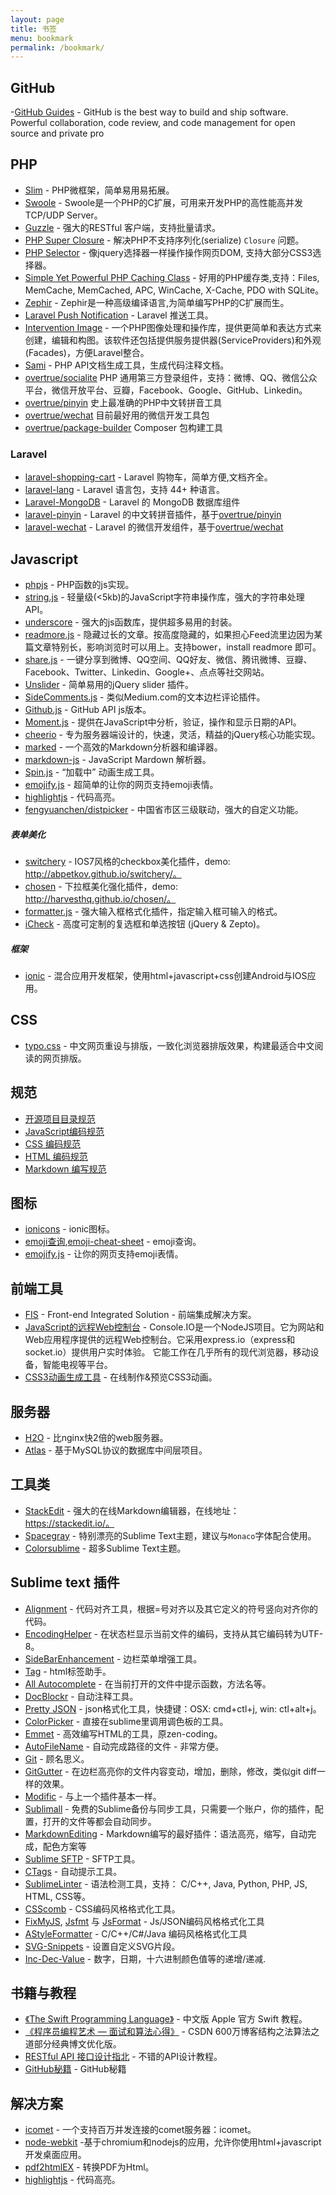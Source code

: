 ```yaml
---
layout: page
title: 书签
menu: bookmark
permalink: /bookmark/
---
```



## GitHub
-[GitHub Guides](https://guides.github.com/) - GitHub is the best way to build and ship software.
    Powerful collaboration, code review, and code management for open source and private pro

## PHP
- [Slim](https://github.com/codeguy/Slim) - PHP微框架，简单易用易拓展。
- [Swoole](https://github.com/swoole/swoole-src) - Swoole是一个PHP的C扩展，可用来开发PHP的高性能高并发TCP/UDP Server。
- [Guzzle](https://github.com/guzzle/guzzle) - 强大的RESTful 客户端，支持批量请求。
- [PHP Super Closure](https://github.com/jeremeamia/super_closure) -  解决PHP不支持序列化(serialize) `Closure` 问题。
- [PHP Selector](https://github.com/visionmedia/php-selector) - 像jquery选择器一样操作操作网页DOM, 支持大部分CSS3选择器。
- [Simple Yet Powerful PHP Caching Class](https://github.com/khoaofgod/phpfastcache) - 好用的PHP缓存类,支持：Files, MemCache, MemCached, APC, WinCache, X-Cache, PDO with SQLite。
- [Zephir](https://github.com/phalcon/zephir) - Zephir是一种高级编译语言,为简单编写PHP的C扩展而生。
- [Laravel Push Notification](https://github.com/davibennun/laravel-push-notification) - Laravel 推送工具。
- [Intervention Image](https://github.com/Intervention/image) - 一个PHP图像处理和操作库，提供更简单和表达方式来创建，编辑和构图。该软件还包括提供服务提供器(ServiceProviders)和外观(Facades)，方便Laravel整合。
- [Sami](https://github.com/fabpot/Sami) - PHP API文档生成工具，生成代码注释文档。
- [overtrue/socialite](https://github.com/overtrue/socialite) PHP 通用第三方登录组件，支持：微博、QQ、微信公众平台，微信开放平台、豆瓣，Facebook、Google、GitHub、Linkedin。
- [overtrue/pinyin](https://github.com/overtrue/pinyin) 史上最准确的PHP中文转拼音工具
- [overtrue/wechat](https://github.com/overtrue/wechat) 目前最好用的微信开发工具包
- [overtrue/package-builder](https://github.com/overtrue/package-builder) Composer 包构建工具

### Laravel
- [laravel-shopping-cart](https://github.com/overtrue/laravel-shopping-cart) - Laravel 购物车，简单方便,文档齐全。
- [laravel-lang](https://github.com/overtrue/laravel-lang) - Laravel 语言包，支持 44+ 种语言。
- [Laravel-MongoDB](https://github.com/jenssegers/Laravel-MongoDB) - Laravel 的 MongoDB 数据库组件
- [laravel-pinyin](https://github.com/overtrue/laravel-pinyin) - Laravel 的中文转拼音插件，基于[overtrue/pinyin](https://github.com/overtrue/pinyin)
- [laravel-wechat](https://github.com/overtrue/laravel-wechat) - Laravel 的微信开发组件，基于[overtrue/wechat](https://github.com/overtrue/wechat)


## Javascript

- [phpjs](http://phpjs.org/) - PHP函数的js实现。
- [string.js](https://github.com/jprichardson/string.js) - 轻量级(<5kb)的JavaScript字符串操作库，强大的字符串处理API。
- [underscore](https://github.com/jashkenas/underscore) - 强大的js函数库，提供超多易用的封装。
- [readmore.js](http://jedfoster.com/Readmore.js) -  隐藏过长的文章。按高度隐藏的，如果担心Feed流里边因为某篇文章特别长，影响浏览时可以用上。支持bower，install readmore 即可。
- [share.js](https://github.com/overtrue/share.js) -  一键分享到微博、QQ空间、QQ好友、微信、腾讯微博、豆瓣、Facebook、Twitter、Linkedin、Google+、点点等社交网站。
- [Unslider](https://github.com/idiot/unslider) - 简单易用的jQuery slider 插件。
- [SideComments.js](http://aroc.github.io/side-comments-demo/) - 类似Medium.com的文本边栏评论插件。
- [Github.js](https://github.com/michael/github) - GitHub API js版本。
- [Moment.js](https://github.com/moment/moment) - 提供在JavaScript中分析，验证，操作和显示日期的API。
- [cheerio](https://github.com/cheeriojs/cheerio) - 专为服务器端设计的，快速，灵活，精益的jQuery核心功能实现。
- [marked](https://github.com/chjj/marked) - 一个高效的Markdown分析器和编译器。
- [markdown-js](https://github.com/evilstreak/markdown-js) - JavaScript Mardown 解析器。
- [Spin.js](https://github.com/fgnass/spin.js) - “加载中” 动画生成工具。
- [emojify.js](https://github.com/hassankhan/emojify.js) - 超简单的让你的网页支持emoji表情。
- [highlightjs](https://highlightjs.org/) - 代码高亮。
- [fengyuanchen/distpicker](https://github.com/fengyuanchen/distpicker) - 中国省市区三级联动，强大的自定义功能。

##### 表单美化

- [switchery](https://github.com/abpetkov/switchery) - IOS7风格的checkbox美化插件，demo: http://abpetkov.github.io/switchery/。
- [chosen](https://github.com/harvesthq/chosen) - 下拉框美化强化插件，demo: http://harvesthq.github.io/chosen/。
- [formatter.js](https://github.com/firstopinion/formatter.js) - 强大输入框格式化插件，指定输入框可输入的格式。
- [iCheck](https://github.com/fronteed/iCheck) - 高度可定制的复选框和单选按钮 (jQuery & Zepto)。


##### 框架
- [ionic](http://ionicframework.com/) - 混合应用开发框架，使用html+javascript+css创建Android与IOS应用。

## CSS

- [typo.css](https://github.com/sofish/typo.css) - 中文网页重设与排版，一致化浏览器排版效果，构建最适合中文阅读的网页排版。

## 规范
- [开源项目目录规范](https://github.com/fex-team/styleguide/blob/master/project.md)
- [JavaScript编码规范](https://github.com/fex-team/styleguide/blob/master/javascript.md)
- [CSS 编码规范](https://github.com/fex-team/styleguide/blob/master/css.md)
- [HTML 编码规范](https://github.com/fex-team/styleguide/blob/master/html.md)
- [Markdown 编写规范](https://github.com/fex-team/styleguide/blob/master/markdown.md)

## 图标

- [ionicons](https://github.com/driftyco/ionicons) - ionic图标。
- [emoji查询](http://emoji.muan.co/),[emoji-cheat-sheet](http://www.emoji-cheat-sheet.com/) - emoji查询。
- [emojify.js](https://github.com/hassankhan/emojify.js) - 让你的网页支持emoji表情。

## 前端工具
- [FIS](https://github.com/fex-team/fis) - Front-end Integrated Solution - 前端集成解决方案。
- [JavaScript的远程Web控制台](https://github.com/nkashyap/console.io) - Console.IO是一个NodeJS项目。它为网站和Web应用程序提供的远程Web控制台。它采用express.io（express和socket.io）提供用户实时体验。  它能工作在几乎所有的现代浏览器，移动设备，智能电视等平台。
- [CSS3动画生成工具](http://ecd.tencent.com/css3/tools.html) - 在线制作&预览CSS3动画。

## 服务器
- [H2O](https://github.com/kazuho/h2o) - 比nginx快2倍的web服务器。
- [Atlas](https://github.com/Qihoo360/Atlas) - 基于MySQL协议的数据库中间层项目。

## 工具类
- [StackEdit](https://github.com/benweet/stackedit) - 强大的在线Markdown编辑器，在线地址：https://stackedit.io/。
- [Spacegray](https://github.com/kkga/spacegray) - 特别漂亮的Sublime Text主题，建议与`Monaco`字体配合使用。
- [Colorsublime](http://colorsublime.com/) - 超多Sublime Text主题。

## Sublime text 插件
- [Alignment](http://wbond.net/sublime_packages/alignment) - 代码对齐工具，根据=号对齐以及其它定义的符号竖向对齐你的代码。
- [EncodingHelper](https://github.com/SublimeText/EncodingHelper) - 在状态栏显示当前文件的编码，支持从其它编码转为UTF-8。
- [SideBarEnhancement](https://github.com/titoBouzout/SideBarEnhancements) - 边栏菜单增强工具。
- [Tag](https://github.com/sublimetext/tag) - html标签助手。
- [All Autocomplete](https://github.com/alienhard/SublimeAllAutocomplete) - 在当前打开的文件中提示函数，方法名等。
- [DocBlockr](https://github.com/spadgos/sublime-jsdocs) - 自动注释工具。
- [Pretty JSON](https://github.com/dzhibas/SublimePrettyJson) - json格式化工具，快捷键：OSX: cmd+ctl+j, win: ctl+alt+j。
- [ColorPicker](http://weslly.github.io/ColorPicker/) - 直接在sublime里调用调色板的工具。
- [Emmet](http://ipestov.com/the-best-plugins-for-sublime-text/) - 高效编写HTML的工具，原zen-coding。
- [AutoFileName](https://github.com/BoundInCode/AutoFileName) - 自动完成路径的文件 - 非常方便。
- [Git](https://github.com/kemayo/sublime-text-git) - 顾名思义。
- [GitGutter](https://github.com/jisaacks/GitGutter) - 在边栏高亮你的文件内容变动，增加，删除，修改，类似git diff一样的效果。
- [Modific](https://github.com/gornostal/Modific) - 与上一个插件基本一样。
- [Sublimall](https://sublimall.org/) - 免费的Sublime备份与同步工具，只需要一个账户，你的插件，配置，打开的文件等都会自动同步。
- [MarkdownEditing](https://github.com/ttscoff/MarkdownEditing) - Markdown编写的最好插件：语法高亮，缩写，自动完成，配色方案等
- [Sublime SFTP](http://wbond.net/sublime_packages/sftp) - SFTP工具。
- [CTags](https://github.com/SublimeText/CTags) - 自动提示工具。
- [SublimeLinter](http://github.com/SublimeLinter/SublimeLinter) - 语法检测工具，支持： C/C++, Java, Python, PHP, JS, HTML, CSS等。
- [CSScomb](https://github.com/csscomb/sublime-csscomb) - CSS编码风格格式化工具。
- [FixMyJS](https://github.com/jshint/fixmyjs), [Jsfmt](https://github.com/paulirish/sublime-jsfmt) 与 [JsFormat](https://github.com/jdc0589/JsFormat) - Js/JSON编码风格格式化工具
- [AStyleFormatter](https://github.com/timonwong/SublimeAStyleFormatter) - C/C++/C#/Java 编码风格格式化工具
- [SVG-Snippets](https://github.com/jorgeatgu/SVG-Snippets) - 设置自定义SVG片段。
- [Inc-Dec-Value](https://github.com/rmaksim/Sublime-Text-2-Inc-Dec-Value) - 数字，日期，十六进制颜色值等的递增/递减.

## 书籍与教程
- [《The Swift Programming Language》](https://github.com/numbbbbb/the-swift-programming-language-in-chinese) - 中文版 Apple 官方 Swift 教程。
- [《程序员编程艺术 — 面试和算法心得》](https://github.com/julycoding/The-Art-Of-Programming-By-July) - CSDN 600万博客结构之法算法之道部分经典博文优化版。
- [RESTful API 接口设计指北](https://github.com/bolasblack/api-guide) - 不错的API设计教程。
- [GitHub秘籍](https://github.com/tiimgreen/github-cheat-sheet/blob/master/README.zh-cn.md) - GitHub秘籍


## 解决方案
- [icomet](https://github.com/ideawu/icomet) - 一个支持百万并发连接的comet服务器：icomet。
- [node-webkit](https://github.com/rogerwang/node-webkit) -基于chromium和nodejs的应用，允许你使用html+javascript开发桌面应用。
- [pdf2htmlEX](https://github.com/coolwanglu/pdf2htmlEX) - 转换PDF为Html。
- [highlightjs](https://highlightjs.org/) - 代码高亮。

##
